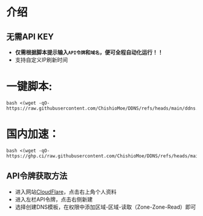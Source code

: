 # 介绍
## 无需API KEY
- **仅需根据脚本提示输入`API令牌`和`域名`，便可全程自动化运行！！**<br>
- 支持自定义IP刷新时间
# 一键脚本:

```
bash <(wget -qO- https://raw.githubusercontent.com/ChishioMoe/DDNS/refs/heads/main/ddns.sh)
```
# 国内加速：

```
bash <(wget -qO- https://ghp.ci/raw.githubusercontent.com/ChishioMoe/DDNS/refs/heads/main/ddns.sh)
```
## API令牌获取方法
- 进入网站[CloudFlare](https://dash.cloudflare.com)，点击右上角个人资料
- 进入左栏API令牌，点击右侧新建
- 选择创建DNS模板，在权限中添加区域-区域-读取（Zone-Zone-Read）即可
